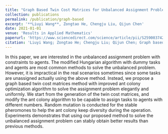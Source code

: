 ```yaml
---
title: "Graph Based Twin Cost Matrices for Unbalanced Assignment Problem with Improved Ant Colony Algorithm"
collection: publications
permalink: /publication/graph-based
excerpt: '**Liuyi Wang**, Zongtao He, Chengju Liu, Qijun Chen'
date: 2021-01-01
venue: 'Results in Applied Mathematics'
paperurl: 'https://www.sciencedirect.com/science/article/pii/S2590037421000467'
citation: 'Liuyi Wang; Zongtao He; Chengju Liu; Qijun Chen; Graph based twin cost matrices for unbalanced assignment problem with improved ant colony algorithm, Results in Applied Mathematics, 2021, 12：100207.'
---
```


In this paper, we are interested in the unbalanced assignment problem with constraints to agents. The modified Hungarian algorithm with dummy tasks and agents are most common methods to solve the unbalanced problem. However, it is impractical in the real scenarios sometimes since some tasks are unassigned actually using the above method. Instead, we propose a graph based twin cost matrices method with improved ant colony optimization algorithm to solve the assignment problem elegantly and uniformly. We start from the generation of the twin cost matrices, and modify the ant colony algorithm to be capable to assign tasks to agents with different numbers. Random mutation is conducted for the stable pheromones to help the ant colony keep diversity during the operation. Experiments demonstrates that using our proposed method to solve the unbalanced assignment problem can stably obtain better results than previous methods.
